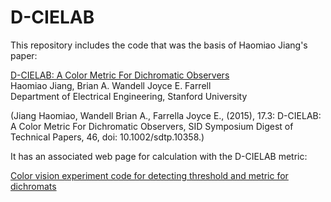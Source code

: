 D-CIELAB
=====================

This repository includes the code that was the basis of Haomiao Jiang's paper:

[D-CIELAB: A Color Metric For Dichromatic Observers](https://sid.onlinelibrary.wiley.com/action/showCitFormats?doi=10.1002%2Fsdtp.10358&mobileUi=0) <br>
Haomiao Jiang, Brian A. Wandell Joyce E. Farrell <br>
Department of Electrical Engineering, Stanford University <br>

(Jiang Haomiao, Wandell Brian A., Farrella Joyce E., (2015), 17.3: D-CIELAB: A Color Metric For Dichromatic Observers, SID Symposium Digest of Technical Papers, 46, doi: 10.1002/sdtp.10358.)

It has an associated web page for calculation with the D-CIELAB metric:

[Color vision experiment code for detecting threshold and metric for dichromats
](http://hjiang36.github.io/D-CIELAB/dCIELAB.html)

